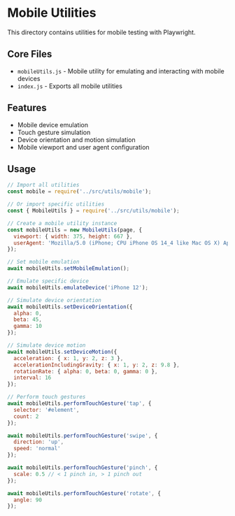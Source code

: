 <!-- Source: /Users/mzahirudeen/playwright-framework/src/utils/mobile/README.md -->

# Mobile Utilities

This directory contains utilities for mobile testing with Playwright.

## Core Files

- `mobileUtils.js` - Mobile utility for emulating and interacting with mobile devices
- `index.js` - Exports all mobile utilities

## Features

- Mobile device emulation
- Touch gesture simulation
- Device orientation and motion simulation
- Mobile viewport and user agent configuration

## Usage

```javascript
// Import all utilities
const mobile = require('../src/utils/mobile');

// Or import specific utilities
const { MobileUtils } = require('../src/utils/mobile');

// Create a mobile utility instance
const mobileUtils = new MobileUtils(page, {
  viewport: { width: 375, height: 667 },
  userAgent: 'Mozilla/5.0 (iPhone; CPU iPhone OS 14_4 like Mac OS X) AppleWebKit/605.1.15 (KHTML, like Gecko) Version/14.0.3 Mobile/15E148 Safari/604.1'
});

// Set mobile emulation
await mobileUtils.setMobileEmulation();

// Emulate specific device
await mobileUtils.emulateDevice('iPhone 12');

// Simulate device orientation
await mobileUtils.setDeviceOrientation({
  alpha: 0,
  beta: 45,
  gamma: 10
});

// Simulate device motion
await mobileUtils.setDeviceMotion({
  acceleration: { x: 1, y: 2, z: 3 },
  accelerationIncludingGravity: { x: 1, y: 2, z: 9.8 },
  rotationRate: { alpha: 0, beta: 0, gamma: 0 },
  interval: 16
});

// Perform touch gestures
await mobileUtils.performTouchGesture('tap', {
  selector: '#element',
  count: 2
});

await mobileUtils.performTouchGesture('swipe', {
  direction: 'up',
  speed: 'normal'
});

await mobileUtils.performTouchGesture('pinch', {
  scale: 0.5 // < 1 pinch in, > 1 pinch out
});

await mobileUtils.performTouchGesture('rotate', {
  angle: 90
});
```